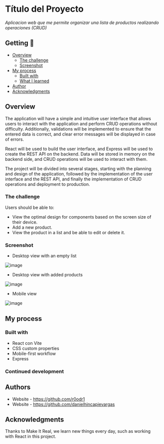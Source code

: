 # Título del Proyecto

_Aplicacion web que me permite organizar una lista de productos realizando operaciones (CRUD)_

## Getting 🚀

- [Overview](#overview)
  - [The challenge](#the-challenge)
  - [Screenshot](#screenshot)
- [My process](#my-process)
  - [Built with](#built-with)
  - [What I learned](#what-i-learned)
- [Author](#author)
- [Acknowledgments](#acknowledgments)


## Overview

The application will have a simple and intuitive user interface that allows users to interact with the application and perform CRUD operations without difficulty. Additionally, validations will be implemented to ensure that the entered data is correct, and clear error messages will be displayed in case of errors.

React will be used to build the user interface, and Express will be used to create the REST API on the backend. Data will be stored in memory on the backend side, and CRUD operations will be used to interact with them.

The project will be divided into several stages, starting with the planning and design of the application, followed by the implementation of the user interface and the REST API, and finally the implementation of CRUD operations and deployment to production.

### The challenge

Users should be able to:

- View the optimal design for components based on the screen size of their device.
- Add a new product.
- View the product in a list and be able to edit or delete it.

### Screenshot
- Desktop view with an empty list

![image](https://github.com/danielhincapievargas/my-product-site-backend/assets/126527883/33c11cbf-5d64-4511-9464-c96d3deb0c5c)

- Desktop view with added products

![image](https://github.com/danielhincapievargas/my-product-site-backend/assets/126527883/8341e5f0-33c2-4c61-aee9-f603a6195771)


- Mobile view

![image](https://github.com/danielhincapievargas/my-product-site-backend/assets/126527883/bdaf8893-2446-49ef-93f1-d5b0a3749db0)


## My process

### Built with

- React con Vite
- CSS custom properties
- Mobile-first workflow
- Express

### Continued development

## Authors

- Website - https://github.com/r0odr1
- Website - https://github.com/danielhincapievargas

## Acknowledgments

Thanks to Make It Real, we learn new things every day, such as working with React in this project.
